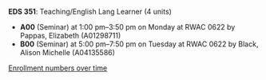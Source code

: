 **EDS 351**: Teaching/English Lang Learner (4 units)

- **A00** (Seminar) at 1:00 pm–3:50 pm on Monday at RWAC 0622 by Pappas, Elizabeth (A01298711)
- **B00** (Seminar) at 5:00 pm–7:50 pm on Tuesday at RWAC 0622 by Black, Alison Michelle (A04135586)

[Enrollment numbers over time](./EDS351.tsv)
